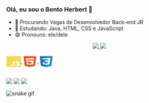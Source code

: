 ### Olá, eu sou o Bento Herbert 👋

- 🔭 Procurando Vagas de Desenvolvedor Back-end JR
- 🌱 Estudando: Java, HTML, CSS e JavaScript
- 😄 Pronouns: ele/dele

<div align="center">
  <a href="https://github.com/bentoherbert">
  <img height="160em" src="https://github-readme-stats.vercel.app/api?username=bentoherbert&show_icons=true&theme=vision-friendly-dark&include_all_commits=true&count_private=true"/>
  <img height="160em" src="https://github-readme-stats.vercel.app/api/top-langs/?username=bentoherbert&layout=compact&langs_count=7&theme=vision-friendly-dark"/>
</div>
<div style="display: inline_block"><br>
  <img align="center" alt="Rafa-Js" height="30" width="40" src="https://raw.githubusercontent.com/devicons/devicon/master/icons/javascript/javascript-plain.svg">
  <img align="center" alt="Rafa-HTML" height="30" width="40" src="https://raw.githubusercontent.com/devicons/devicon/master/icons/html5/html5-original.svg">
  <img align="center" alt="Rafa-CSS" height="30" width="40" src="https://raw.githubusercontent.com/devicons/devicon/master/icons/css3/css3-original.svg">
</div>
  
  ##
  
  <div>
  <a href="https://instagram.com/" target="_blank"><img src="https://img.shields.io/badge/-Instagram-%23E4405F?style=for-the-badge&logo=instagram&logoColor=white" target="_blank"></a>
  <a href = "mailto:contatobentoherbert@outlook.com"><img src="https://img.shields.io/badge/Microsoft_Outlook-0078D4?style=for-the-badge&logo=microsoft-outlook&logoColor=white" target="_blank"></a>
  <a href="https://www.linkedin.com/in/bento-luna-9b7aa3a5" target="_blank"><img src="https://img.shields.io/badge/-LinkedIn-%230077B5?style=for-the-badge&logo=linkedin&logoColor=white" target="_blank"></a> 
    
  </div>

  ![snake gif](https://github.com/bentoherbert/bentoherbert/blob/output/github-contribution-grid-snake.svg)
